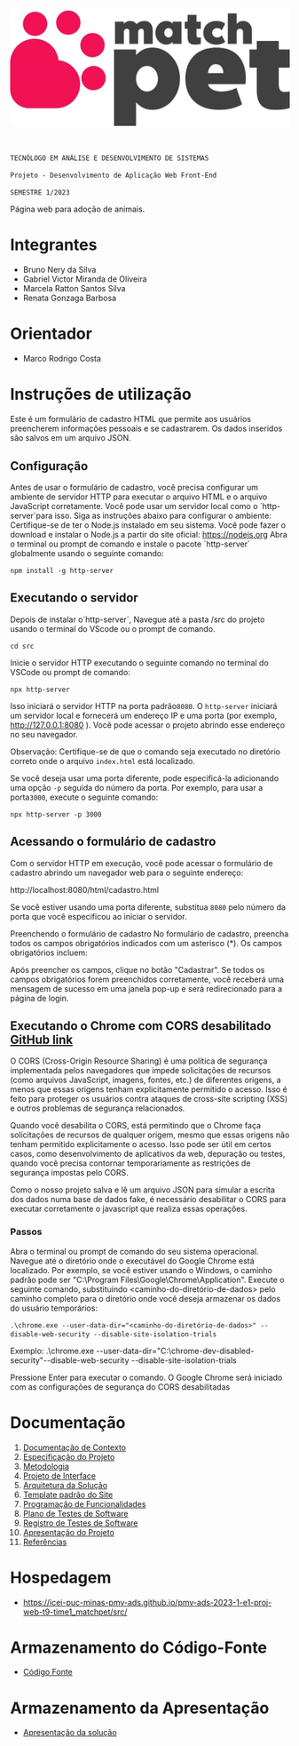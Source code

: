 # 

![Logo3](https://github.com/ICEI-PUC-Minas-PMV-ADS/pmv-ads-2023-1-e1-proj-web-t9-time1_matchpet/blob/main/src/imagens/logo-matchpet.png)

<br>

`TECNÓLOGO EM ANÁLISE E DESENVOLVIMENTO DE SISTEMAS`

`Projeto - Desenvolvimento de Aplicação Web Front-End`

`SEMESTRE 1/2023`

Página web para adoção de animais.

# Integrantes

* Bruno Nery da Silva
* Gabriel Victor Miranda de Oliveira
* Marcela Ratton Santos Silva
* Renata Gonzaga Barbosa

# Orientador

* Marco Rodrigo Costa

# Instruções de utilização


Este é um formulário de cadastro HTML que permite aos usuários preencherem informações pessoais e se cadastrarem. Os dados inseridos são salvos em um arquivo JSON.

## Configuração
Antes de usar o formulário de cadastro, você precisa configurar um ambiente de servidor HTTP para executar o arquivo HTML e o arquivo JavaScript corretamente. Você pode usar um servidor local como o ´http-server`para isso. Siga as instruções abaixo para configurar o ambiente:
Certifique-se de ter o Node.js instalado em seu sistema. Você pode fazer o download e instalar o Node.js a partir do site oficial: https://nodejs.org
Abra o terminal ou prompt de comando e instale o pacote ´http-server´ globalmente usando o seguinte comando:

```console
npm install -g http-server
```
## Executando o servidor
Depois de instalar o´http-server`, Navegue até a pasta /src do projeto usando o terminal do VScode ou o prompt de comando.  
```console
cd src
```
Inicie o servidor HTTP executando o seguinte comando no terminal do VSCode ou prompt de comando:

```console
npx http-server
```
Isso iniciará o servidor HTTP na porta padrão`8080`. 
O `http-server` iniciará um servidor local e fornecerá um endereço IP e uma porta (por exemplo, http://127.0.0.1:8080 ). Você pode acessar o projeto abrindo esse endereço no seu navegador.

Observação: Certifique-se de que o comando seja executado no diretório correto onde o arquivo `index.html` está localizado.

Se você deseja usar uma porta diferente, pode especificá-la adicionando uma opção `-p` seguida do número da porta. Por exemplo, para usar a porta`3000`, execute o seguinte comando:
```console
npx http-server -p 3000
```
## Acessando o formulário de cadastro
Com o servidor HTTP em execução, você pode acessar o formulário de cadastro abrindo um navegador web para o seguinte endereço:

http://localhost:8080/html/cadastro.html


Se você estiver usando uma porta diferente, substitua `8080` pelo número da porta que você especificou ao iniciar o servidor.

Preenchendo o formulário de cadastro
No formulário de cadastro, preencha todos os campos obrigatórios indicados com um asterisco (*). Os campos obrigatórios incluem:

Após preencher os campos, clique no botão "Cadastrar". Se todos os campos obrigatórios forem preenchidos corretamente, você receberá uma mensagem de sucesso em uma janela pop-up e será redirecionado para a página de login.

## Executando o Chrome com CORS desabilitado [GitHub link](https://icei-puc-minas-pmv-ads.github.io/pmv-ads-2023-1-e1-proj-web-t9-time1_matchpet/src/)
O CORS (Cross-Origin Resource Sharing) é uma política de segurança implementada pelos navegadores que impede solicitações de recursos (como arquivos JavaScript, imagens, fontes, etc.) de diferentes origens, a menos que essas origens tenham explicitamente permitido o acesso. Isso é feito para proteger os usuários contra ataques de cross-site scripting (XSS) e outros problemas de segurança relacionados.

Quando você desabilita o CORS, está permitindo que o Chrome faça solicitações de recursos de qualquer origem, mesmo que essas origens não tenham permitido explicitamente o acesso. Isso pode ser útil em certos casos, como desenvolvimento de aplicativos da web, depuração ou testes, quando você precisa contornar temporariamente as restrições de segurança impostas pelo CORS.

Como o nosso projeto salva e lê um arquivo JSON para simular a escrita dos dados numa base de dados fake, é necessário desabilitar o CORS para executar corretamente o javascript que realiza essas operações. 

### Passos
Abra o terminal ou prompt de comando do seu sistema operacional.
Navegue até o diretório onde o executável do Google Chrome está localizado. Por exemplo, se você estiver usando o Windows, o caminho padrão pode ser "C:\Program Files\Google\Chrome\Application".
Execute o seguinte comando, substituindo <caminho-do-diretório-de-dados> pelo caminho completo para o diretório onde você deseja armazenar os dados do usuário temporários:
```console
.\chrome.exe --user-data-dir="<caminho-do-diretório-de-dados>" --disable-web-security --disable-site-isolation-trials
```
Exemplo: .\chrome.exe --user-data-dir="C:\chrome-dev-disabled-security"--disable-web-security --disable-site-isolation-trials


Pressione Enter para executar o comando.
O Google Chrome será iniciado com as configurações de segurança do CORS desabilitadas



# Documentação

<ol>
<li><a href="docs/01-Documentação de Contexto.md"> Documentação de Contexto</a></li>
<li><a href="docs/02-Especificação do Projeto.md"> Especificação do Projeto</a></li>
<li><a href="docs/03-Metodologia.md"> Metodologia</a></li>
<li><a href="docs/04-Projeto de Interface.md"> Projeto de Interface</a></li>
<li><a href="docs/05-Arquitetura da Solução.md"> Arquitetura da Solução</a></li>
<li><a href="docs/06-Template padrão do Site.md"> Template padrão do Site</a></li>
<li><a href="docs/07-Programação de Funcionalidades.md"> Programação de Funcionalidades</a></li>
<li><a href="docs/08-Plano de Testes de Software.md"> Plano de Testes de Software</a></li>
<li><a href="docs/09-Registro de Testes de Software.md"> Registro de Testes de Software</a></li>
<li><a href="docs/10-Apresentação do Projeto.md"> Apresentação do Projeto</a></li>
<li><a href="docs/11-Referências.md"> Referências</a></li>
</ol>

# Hospedagem

* https://icei-puc-minas-pmv-ads.github.io/pmv-ads-2023-1-e1-proj-web-t9-time1_matchpet/src/ 

# Armazenamento do Código-Fonte

* <a href="src/README.md">Código Fonte</a>

# Armazenamento da Apresentação

* <a href="presentation/README.md">Apresentação da solução</a>
